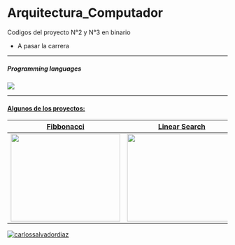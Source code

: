 # Arquitectura_Computador
Codigos del proyecto N°2 y N°3 en binario

- A pasar la carrera
___

##### Programming languages


<p align="left"> <a href="https://www.tutorialspoint.com/assembly_programming/assembly_introduction.htm" target="_blank"> <img src="https://play-lh.googleusercontent.com/YrY5n418F1joskaaIE1ou8991mmdEaTR66Mr8fHwuRGIkE9ZSnHeiJc-BcUoeU4dhNZl"
</p>


____

#### Algunos de los proyectos:



| Fibbonacci  | Linear Search  | Algoritmo Booth  |
|---|---|---|
| <a href="https://github.com/Kittyjuanes/Arquitectura_Computador/blob/main/Fibbonacci.asm" target="_blank"> <img src="https://upload.wikimedia.org/wikipedia/commons/thumb/b/b9/Fibonacci_Spiral.svg/300px-Fibonacci_Spiral.svg.png" width="250" height="200"/></a> |  <a href="https://github.com/Kittyjuanes/Arquitectura_Computador/blob/main/Linear_Search.asm" target="_blank"> <img src="https://www.simplilearn.com/ice9/free_resources_article_thumb/Linear-Search-Algorithm-Soni/what-is-linear-search-algorithm.png" width="250" height="200"/></a> | <a href="https://github.com/Kittyjuanes/Arquitectura_Computador/blob/main/Booth.asm" target="_blank"> <img src="https://static.javatpoint.com/tutorial/coa/images/booths-multiplication-algorithm-in-coa.png" width="250" height="200"/></a>  |




<p><img align="center" src="https://github-readme-stats.vercel.app/api/top-langs?username=Kittyjuanes&show_icons=true&locale=en&layout=compact" alt="carlossalvadordiaz" /></p>
